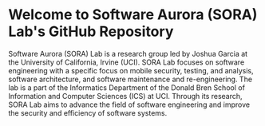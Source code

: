 # Welcome to Software Aurora (SORA) Lab's GitHub Repository

Software Aurora (SORA) Lab is a research group led by Joshua Garcia at the University of California, Irvine (UCI). SORA Lab focuses on software engineering with a specific focus on mobile security, testing, and analysis, software architecture, and software maintenance and re-engineering. The lab is a part of the Informatics Department of the Donald Bren School of Information and Computer Sciences (ICS) at UCI. Through its research, SORA Lab aims to advance the field of software engineering and improve the security and efficiency of software systems.
